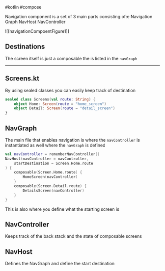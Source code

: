 #kotlin #compose

Navigation component is a set of 3 main parts consisting of:e
	Navigation Graph
	NavHost
	NavController

![[navigationCompoentFigure1]]

## Destinations
The screen itself is just a composable the is listed in the `navGraph` 

---

## Screens.kt
By using sealed classes you can easily keep track of destination
```kotlin
sealed class Screens(val route: String) {
	object Home: Screen(route = "home_screen")
	object Detail: Screen(route = "detail_screen")
}
```



## NavGraph
The main file that enables navigation is where the `navController` is instantiated as well where the `navGraph` is defined
```kotlin
val navController = rememberNavController()  
NavHost(navController = navController,  
    startDestination = Screen.Home.route  
) {  
    composable(Screen.Home.route) {  
        HomeScreen(navController)  
    }  
    composable(Screen.Detail.route) {  
        DetailsScreen(navController)
    }  
}
```
This is also where you define what the starting screen is

## NavController
Keeps track of the back stack and the state of composable screens

## NavHost
Defines the NavGraph and define the start destination

